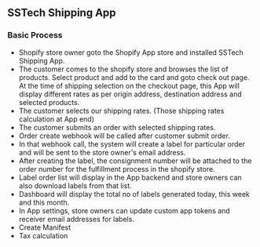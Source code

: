 ## SSTech Shipping App

### Basic Process
- Shopify store owner goto the Shopify App store and installed SSTech Shipping App.
- The customer comes to the shopify store and browses the list of products. Select product and add to the card and goto check out page. At the time of shipping selection on the checkout page, this App will display different rates as per origin address, destination address and selected products.
- The customer selects our shipping rates. (Those shipping rates calculation at App end)
- The customer submits an order  with selected shipping rates.
- Order create webhook will be called after customer submit order.
- In that webhook call, the system will create a label for particular order and will be sent to the store owner's email address.
- After creating the label, the consignment number will be attached to the order number for the fulfillment process in the shopify store.
- Label order list will display in the App backend and store owners can also download labels from that list.
- Dashboard will display the total no of labels generated today, this week and this month.
- In App settings, store owners can update custom app tokens and receiver email addresses for labels.
- Create Manifest
- Tax calculation
